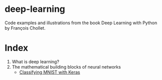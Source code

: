 # deep-learning
Code examples and illustrations from the book Deep Learning with Python by François Chollet.

# Index
1. What is deep learning?
2. The mathematical building blocks of neural networks
    - [Classifying MNIST with Keras](mnist.py)